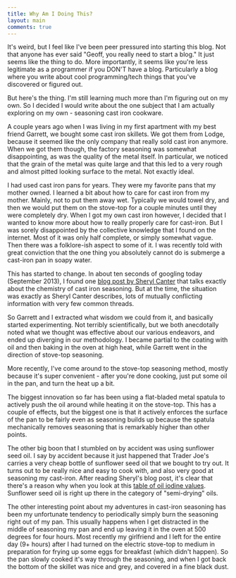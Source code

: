 ```yaml
---
title: Why Am I Doing This?
layout: main
comments: true
---
```


It's weird, but I feel like I've been peer pressured into starting
this blog.  Not that anyone has ever said "Geoff, you really need to
start a blog."  It just seems like the thing to do.  More importantly,
it seems like you're less legitimate as a programmer if you DON'T have
a blog.  Particularly a blog where you write about cool
programming/tech things that you've discovered or figured out.

But here's the thing.  I'm still learning much more than I'm figuring
out on my own.  So I decided I would write about the one subject that
I am actually exploring on my own - seasoning cast iron cookware.

A couple years ago when I was living in my first apartment with my
best friend Garrett, we bought some cast iron skillets.  We got them
from Lodge, because it seemed like the only company that really sold
cast iron anymore.  When we got them though, the factory seasoning was
somewhat disappointing, as was the quality of the metal itself.  In
particular, we noticed that the grain of the metal was quite large and
that this led to a very rough and almost pitted looking surface to the
metal.  Not exactly ideal.

I had used cast iron pans for years.  They were my favorite pans that
my mother owned.  I learned a bit about how to care for cast iron from
my mother.  Mainly, not to put them away wet.  Typically we would
towel dry, and then we would put them on the stove-top for a couple
minutes until they were completely dry.  When I got my own cast iron
however, I decided that I wanted to know more about how to really
properly care for cast-iron.  But I was sorely disappointed by the
collective knowledge that I found on the internet.  Most of it was
only half complete, or simply somewhat vague.  Then there was a
folklore-ish aspect to some of it.  I was recently told with great
conviction that the one thing you absolutely cannot do is submerge a
cast-iron pan in soapy water.

This has started to change.  In about ten seconds of googling today
(September 2013), I found one [blog post by Sheryl Canter][castchem] that
talks exactly about the chemistry of cast iron seasoning.  But at the
time, the situation was exactly as Sheryl Canter describes, lots of
mutually conflicting information with very few common threads.

[castchem]: http://sherylcanter.com/wordpress/2010/01/a-science-based-technique-for-seasoning-cast-iron/

So Garrett and I extracted what wisdom we could from it, and basically
started experimenting.  Not terribly scientifically, but we both
anecdotally noted what we thought was effective about our various
endeavors, and ended up diverging in our methodology.  I became
partial to the coating with oil and then baking in the oven at high
heat, while Garrett went in the direction of stove-top seasoning.

More recently, I've come around to the stove-top seasoning method,
mostly because it's super convenient - after you're done cooking, just
put some oil in the pan, and turn the heat up a bit.

The biggest innovation so far has been using a flat-bladed metal
spatula to actively push the oil around while heating it on the
stove-top.  This has a couple of effects, but the biggest one is that
it actively enforces the surface of the pan to be fairly even as
seasoning builds up because the spatula mechanically removes seasoning
that is remarkably higher than other points.

The other big boon that I stumbled on by accident was using sunflower
seed oil.  I say by accident because it just happened that Trader
Joe's carries a very cheap bottle of sunflower seed oil that we bought
to try out.  It turns out to be really nice and easy to cook with, and
also very good at seasoning my cast-iron.  After reading Sheryl's blog
post, it's clear that there's a reason why when you look at this
[table of oil iodine values][iodine].  Sunflower seed oil is right up
there in the category of "semi-drying" oils.

[iodine]: http://www.journeytoforever.org/biodiesel_yield.html#highiodine

The other interesting point about my adventures in cast-iron seasoning
has been my unfortunate tendency to periodically simply burn the
seasoning right out of my pan.  This usually happens when I get
distracted in the middle of seasoning my pan and end up leaving it in
the oven at 500 degrees for four hours.  Most recently my girlfriend
and I left for the entire day (9+ hours) after I had turned on the
electric stove-top to medium in preparation for frying up some eggs
for breakfast (which didn't happen).  So the pan slowly cooked it's
way through the seasoning, and when I got back the bottom of the
skillet was nice and grey, and covered in a fine black dust.
